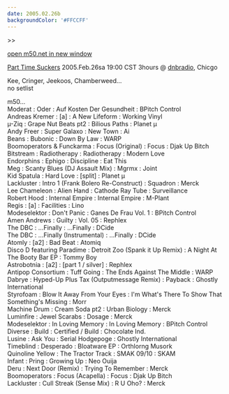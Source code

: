 ```yaml
---
date: 2005.02.26b
backgroundColor: '#FFCCFF'
---
```


\>>

[open m50.net in new window](http://m50.net/)

[Part Time Suckers](http://www.parttimesuckers.com/) 2005.Feb.26sa 19:00 CST 3hours @ [dnbradio](http://www.dnbradio.com/), Chicgo


Kee, Cringer, Jeekoos, Chamberweed...  
no setlist  

m50...  
Moderat : Oder : Auf Kosten Der Gesundheit : BPitch Control  
Andreas Kremer : \[a\] : A New Lifeform : Working Vinyl  
µ-Ziq : Grape Nut Beats pt2 : Bilious Paths : Planet µ  
Andy Freer : Super Galaxo : New Town : Ai  
Beans : Bubonic : Down By Law : WARP  
Boomoperators & Funckarma : Focus (Original) : Focus : Djak Up Bitch  
Bitstream : Radiotherapy : Radiotherapy : Modern Love  
Endorphins : Ephigo : Discipline : Eat This  
Meg : Scanty Blues (DJ Assault Mix) : Mgrmx : Joint  
Kid Spatula : Hard Love : \[split\] : Planet µ  
Lackluster : Intro 1 (Frank Bolero Re-Construct) : Squadron : Merck  
Lee Chameleon : Alien Hand : Cathode Ray Tube : Surveillance  
Robert Hood : Internal Empire : Internal Empire : M-Plant  
Regis : \[a\] : Facilities : Lino  
Modeselektor : Don't Panic : Ganes De Frau Vol. 1 : BPitch Control  
Amen Andrews : Guilty : Vol. 05 : Rephlex  
The DBC : ...Finally : ...Finally : DCide  
The DBC : ...Finally (Instrumental) : ...Finally : DCide  
Atomly : \[a2\] : Bad Beat : Atomiq  
Disco D featuring Paradime : Detroit Zoo (Spank it Up Remix) : A Night At The Booty Bar EP : Tommy Boy  
Astrobotnia : \[a2\] : \[part 1 / silver\] : Rephlex  
Antipop Consortium : Tuff Going : The Ends Against The Middle : WARP  
Dabrye : Hyped-Up Plus Tax (Outputmessage Remix) : Payback : Ghostly International  
Styrofoam : Blow It Away From Your Eyes : I'm What's There To Show That Something's Missing : Morr  
Machine Drum : Cream Soda pt2 : Urban Biology : Merck  
Luminfire : Jewel Scarabs : Dosage : Merck  
Modeselektor : In Loving Memory : In Loving Memory : BPitch Control  
Diverse : Build : Certified / Build : Chocolate Ind.  
Lusine : Ask You : Serial Hodgepoge : Ghostly International  
Timeblind : Desperado : Bloatware EP : Orthlorng Musork  
Quinoline Yellow : The Tractor Track : SMAK 09/10 : SKAM  
Infant : Pring : Growing Up : Neo Ouija  
Deru : Next Door (Remix) : Trying To Remember : Merck  
Boomoperators : Focus (Acapella) : Focus : Djak Up Bitch  
Lackluster : Cull Streak (Sense Mix) : R U Oho? : Merck